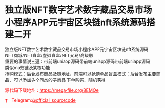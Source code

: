 # 独立版NFT数字艺术数字藏品交易市场小程序APP元宇宙区块链nft系统源码搭建二开

独立版NFT数字艺术数字藏品交易市场小程序APP元宇宙区块链nft系统源码<br>NFT商城/NFT盲盒/虚拟盲盒/NFT交易/高级版<br>重要的事情说三遍：带前端uniapp源码带前端uniapp源码带前端uniapp源码<br>类似ma蚁链及某核功能<br>抢购模式：后台发布商品及链地址，前端可以抢购单品盲盒模式：后台发布主要商品，可以添加多个同类的子商品,下单购买，随机获得<br>


<p style="color: red;">源代码下载地址：<a href="https://mega-file.org/8EMQe" style="color: red;">https://mega-file.org/8EMQe</a></p><p style="color: red;"><img src="https://cdn-icons-png.flaticon.com/512/2111/2111646.png" alt="Telegram Icon" style="width: 16px; vertical-align: middle; margin-right: 5px;">Telegram:<a href="https://t.me/official_sourcecode" style="color: red;">@official_sourcecode</a></p>